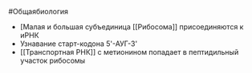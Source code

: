 #Общаябиология 
- [Малая и большая субъединица [[Рибосома]] присоединяются к иРНК
- Узнавание старт-кодона 5'-АУГ-3'
- [[Транспортная РНК]] с метионином попадает в пептидильный участок рибосомы